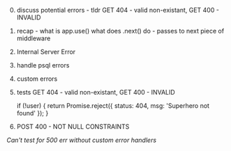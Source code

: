0. discuss potential errors - tldr
   GET 404 - valid non-existant,
   GET 400 - INVALID
1. recap - what is app.use() what does .next() do - passes to next piece of middleware
2. Internal Server Error
3. handle psql errors
4. custom errors
5. tests
   GET 404 - valid non-existant,
   GET 400 - INVALID

   if (!user) {
   return Promise.reject({
   status: 404,
   msg: 'Superhero not found'
   });
   }

6. POST 400 - NOT NULL CONSTRAINTS

_Can't test for 500 err without custom error handlers_
